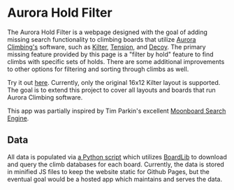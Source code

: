 # Aurora Hold Filter

The Aurora Hold Filter is a webpage designed with the goal of adding missing search functionality to climbing boards that utilize [Aurora Climbing's](https://auroraclimbing.com/) software, such as [Kilter](https://settercloset.com/pages/the-kilter-board), 
[Tension](https://tensionclimbing.com/product/tension-board-sets/), and [Decoy](https://decoy-holds.com/pages/decoy-board). The primary missing feature provided by this page is a "filter by hold" feature to find climbs with specific sets of holds. There are some additional improvements to other options for filtering and sorting through climbs as well.

Try it out [here](https://lemeryfertitta.github.io/AuroraHoldFilter/). Currently, only the original 16x12 Kilter layout is supported. The goal is to extend this project to cover all layouts and boards that run Aurora Climbing software.

This app was partially inspired by Tim Parkin's excellent [Moonboard Search Engine](http://mb.timparkin.net/).

## Data

All data is populated via [a Python script](scripts/data_gen.py) which utilizes [BoardLib](https://github.com/lemeryfertitta/BoardLib) to download and query the climb databases for each board. Currently, the data is stored in minified JS files to keep the website static for Github Pages, but the eventual goal would be a hosted app which maintains and serves the data. 
